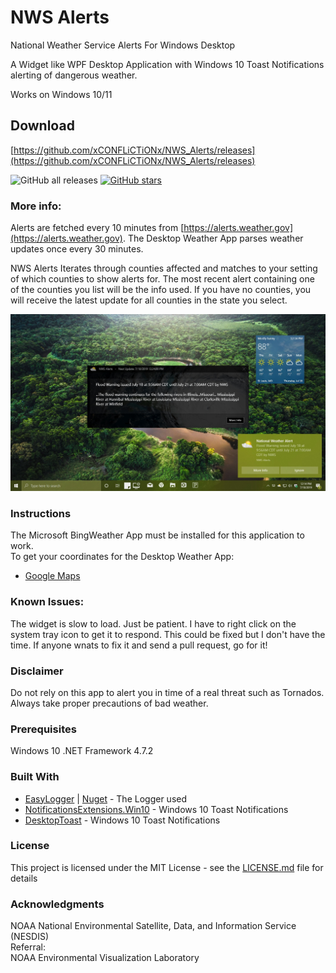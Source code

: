 # NWS Alerts  

National Weather Service Alerts For Windows Desktop

A Widget like WPF Desktop Application with Windows 10 Toast Notifications alerting of dangerous weather.  

Works on Windows 10/11  

## Download

[https://github.com/xCONFLiCTiONx/NWS_Alerts/releases](https://github.com/xCONFLiCTiONx/NWS_Alerts/releases)  

![GitHub all releases](https://img.shields.io/github/downloads/xCONFLiCTiONx/NWS_Alerts/total)  [![GitHub stars](https://img.shields.io/github/stars/xCONFLiCTiONx/XtendedMenu)](https://github.com/xCONFLiCTiONx/NWS_Alerts/stargazers)

### More info:

Alerts are fetched every 10 minutes from [https://alerts.weather.gov](https://alerts.weather.gov).
The Desktop Weather App parses weather updates once every 30 minutes.
  
NWS Alerts Iterates through counties affected and matches to your setting of which counties to show alerts for. The most recent alert containing one of the counties you list will be the info used. If you have no counties, you will receive the latest update for all counties in the state you select.

![Screenshot1](https://github.com/xCONFLiCTiONx/NWS_Alerts/raw/main/Screenshot.jpg)  

### Instructions

The Microsoft BingWeather App must be installed for this application to work.  
To get your coordinates for the Desktop Weather App:  

* [Google Maps](https://support.google.com/maps/answer/18539?co=GENIE.Platform%3DDesktop&hl=en)

### Known Issues:
The widget is slow to load. Just be patient. I have to right click on the system tray icon to get it to respond. This could be fixed but I don't have the time. If anyone wnats to fix it and send a pull request, go for it!

### Disclaimer

Do not rely on this app to alert you in time of a real threat such as Tornados. Always take proper precautions of bad weather.  

### Prerequisites

Windows 10
.NET Framework 4.7.2

### Built With

* [EasyLogger](https://github.com/xCONFLiCTiONx/Logger) | [Nuget](https://www.nuget.org/packages/xCONFLiCTiONx.Logger/) - The Logger used
* [NotificationsExtensions.Win10](https://www.nuget.org/packages/NotificationsExtensions.Win10/14332.0.2/) - Windows 10 Toast Notifications
* [DesktopToast](https://github.com/emoacht/DesktopToast) - Windows 10 Toast Notifications

### License

This project is licensed under the MIT License - see the [LICENSE.md](LICENSE.md) file for details

### Acknowledgments

NOAA National Environmental Satellite, Data, and Information Service (NESDIS)  
Referral:  
NOAA Environmental Visualization Laboratory 
